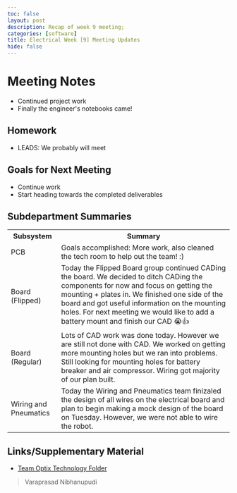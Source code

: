 ```yaml
---
toc: false
layout: post
description: Recap of week 9 meeting;
categories: [software] 
title: Electrical Week [9] Meeting Updates
hide: false
---
```


# Meeting Notes
 - Continued project work
 - Finally the engineer's notebooks came!

## Homework
 - LEADS: We probably will meet 

## Goals for Next Meeting
 - Continue work
 - Start heading towards the completed deliverables


## Subdepartment Summaries
<table>
<tr>
<th>Subsystem</th>
<th>Summary</th>
</tr>
<tr>
<td> PCB </td>
<td>Goals accomplished:
More work, also cleaned the tech room to help out the team! :)
</td>
</tr>
<tr>
<td> Board (Flipped) </td>
<td> Today the Flipped Board group continued CADing the board. We decided to ditch CADing the components for now and focus on getting the mounting + plates in. We finished one side of the board and got useful information on the mounting holes. For next meeting we would like to add a battery mount and finish our CAD 😭👍</td>
</tr>
<tr>
<td> Board (Regular) </td>
<td> Lots of CAD work was done today. However we are still not done with CAD. We worked on getting more mounting holes but we ran into problems. Still looking for mounting holes for battery breaker and air compressor. Wiring got majority of our plan built.  </td>
</tr>
<tr>
<td> Wiring and Pneumatics </td>
<td> Today the Wiring and Pneumatics team finizaled the design of all wires on the electrical board and plan to begin making a mock design of the board on Tuesday. However, we were not able to wire the robot.</td>
</tr>
</table>


## Links/Supplementary Material
 - [Team Optix Technology Folder](https://drive.google.com/drive/folders/1D4VNl_CzpGJff69jR2onBDxhrS-d7Ol8?usp=sharing)

> Varaprasad Nibhanupudi
